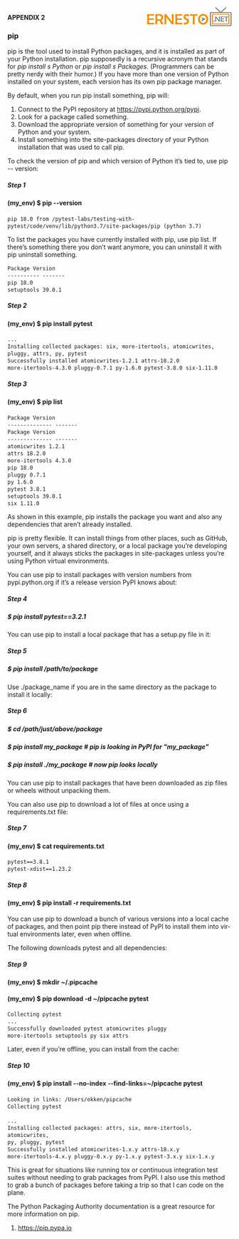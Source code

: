 <img align="right" src="../logo.png">

**APPENDIX 2**

### pip

pip is the tool used to install Python packages, and it is installed as part of
your Python installation. pip supposedly is a recursive acronym that stands
for _pip install s Python_ or _pip install s Packages._ (Programmers can be pretty
nerdy with their humor.) If you have more than one version of Python installed
on your system, each version has its own pip package manager.

By default, when you run pip install something, pip will:

1. Connect to the PyPI repository at https://pypi.python.org/pypi.
2. Look for a package called something.
3. Download the appropriate version of something for your version of Python
and your system.
4. Install something into the site-packages directory of your Python installation
that was used to call pip. 

To check the version of pip and which version of Python it’s tied to, use pip --
version:


##### Step 1

#### (my_env) $ pip --version

```
pip 18.0 from /pytest-labs/testing-with-pytest/code/venv/lib/python3.7/site-packages/pip (python 3.7)
```

To list the packages you have currently installed with pip, use pip list. If there’s
something there you don’t want anymore, you can uninstall it with pip uninstall
something.

```
Package Version
---------- -------
pip 18.0
setuptools 39.0.1
```


##### Step 2

#### (my_env) $ pip install pytest

```
...
Installing collected packages: six, more-itertools, atomicwrites,
pluggy, attrs, py, pytest
Successfully installed atomicwrites-1.2.1 attrs-18.2.0
more-itertools-4.3.0 pluggy-0.7.1 py-1.6.0 pytest-3.8.0 six-1.11.0
```


##### Step 3

#### (my_env) $ pip list

```
Package Version
-------------- -------
Package Version
-------------- -------
atomicwrites 1.2.1
attrs 18.2.0
more-itertools 4.3.0
pip 18.0
pluggy 0.7.1
py 1.6.0
pytest 3.8.1
setuptools 39.0.1
six 1.11.0
```

As shown in this example, pip installs the package you want and also any
dependencies that aren’t already installed.

pip is pretty flexible. It can install things from other places, such as GitHub,
your own servers, a shared directory, or a local package you’re developing
yourself, and it always sticks the packages in site-packages unless you’re using
Python virtual environments.

You can use pip to install packages with version numbers from pypi.python.org
if it’s a release version PyPI knows about:


##### Step 4


##### $ pip install pytest==3.2.1


You can use pip to install a local package that has a setup.py file in it:


##### Step  5


##### $ pip install /path/to/package


Use ./package_name if you are in the same directory as the package to install it
locally:


##### Step 6


##### $ cd /path/just/above/package

##### $ pip install my_package # pip is looking in PyPI for "my_package"

##### $ pip install ./my_package # now pip looks locally


You can use pip to install packages that have been downloaded as zip files or
wheels without unpacking them.

You can also use pip to download a lot of files at once using a requirements.txt file:


##### Step 7

#### (my_env) $ cat requirements.txt

```
pytest==3.8.1
pytest-xdist==1.23.2
```


##### Step 8

#### (my_env) $ pip install -r requirements.txt


You can use pip to download a bunch of various versions into a local cache
of packages, and then point pip there instead of PyPI to install them into vir-
tual environments later, even when offline.

The following downloads pytest and all dependencies:


##### Step 9

#### (my_env) $ mkdir ~/.pipcache
#### (my_env) $ pip download -d ~/pipcache pytest

```
Collecting pytest
...
Successfully downloaded pytest atomicwrites pluggy
more-itertools setuptools py six attrs
```

Later, even if you’re offline, you can install from the cache:


##### Step 10

#### (my_env) $ pip install --no-index --find-links=~/pipcache pytest

```
Looking in links: /Users/okken/pipcache
Collecting pytest

...
Installing collected packages: attrs, six, more-itertools, atomicwrites,
py, pluggy, pytest
Successfully installed atomicwrites-1.x.y attrs-18.x.y
more-itertools-4.x.y pluggy-0.x.y py-1.x.y pytest-3.x.y six-1.x.y
```

This is great for situations like running tox or continuous integration test
suites without needing to grab packages from PyPI. I also use this method to
grab a bunch of packages before taking a trip so that I can code on the plane.


The Python Packaging Authority documentation is a great resource for more
information on pip.

1. https://pip.pypa.io




